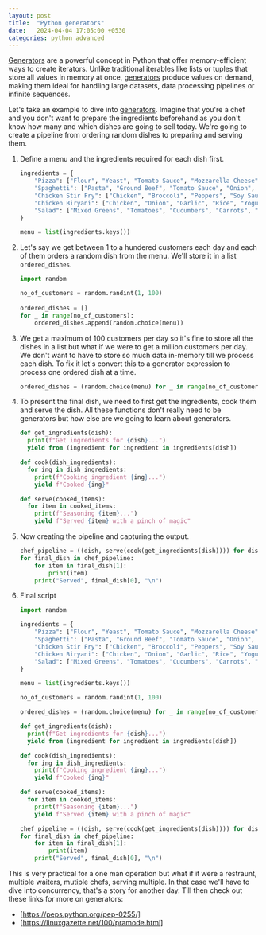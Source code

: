 ```yaml
---
layout: post
title:  "Python generators"
date:   2024-04-04 17:05:00 +0530
categories: python advanced
---
```


[Generators] are a powerful concept in Python that offer memory-efficient ways to create iterators. Unlike traditional iterables like lists or tuples that store all values in memory at once, [generators] produce values on demand, making them ideal for handling large datasets, data processing pipelines or infinite sequences.

Let's take an example to dive into [generators]. Imagine that you're a chef and you don't want to prepare the ingredients beforehand as you don't know how many and which dishes are going to sell today. We're going to create a pipeline from ordering random dishes to preparing and serving them.

1. Define a menu and the ingredients required for each dish first.
    ```python
    ingredients = {
        "Pizza": ["Flour", "Yeast", "Tomato Sauce", "Mozzarella Cheese", "Pepperoni"],
        "Spaghetti": ["Pasta", "Ground Beef", "Tomato Sauce", "Onion", "Garlic"],
        "Chicken Stir Fry": ["Chicken", "Broccoli", "Peppers", "Soy Sauce", "Ginger", "Rice"],
        "Chicken Biryani": ["Chicken", "Onion", "Garlic", "Rice", "Yogurt", "Spices"],
        "Salad": ["Mixed Greens", "Tomatoes", "Cucumbers", "Carrots", "Dressing"]
    }
    
    menu = list(ingredients.keys())
    ```

2. Let's say we get between 1 to a hundered customers each day and each of them orders a random dish from the menu. We'll store it in a list `ordered_dishes`.
    ```python
    import random
    
    no_of_customers = random.randint(1, 100)
  
    ordered_dishes = []
    for _ in range(no_of_customers):
        ordered_dishes.append(random.choice(menu))
    ```

3. We get a maximum of 100 customers per day so it's fine to store all the dishes in a list but what if we were to get a million customers per day. We don't want to have to store so much data in-memory till we process each dish. To fix it let's convert this to a generator expression to process one ordered dish at a time.
    ```python
    ordered_dishes = (random.choice(menu) for _ in range(no_of_customers))
    ```

4. To present the final dish, we need to first get the ingredients, cook them and serve the dish. All these functions don't really need to be generators but how else are we going to learn about generators.
    ```python
    def get_ingredients(dish):
      print(f"Get ingredients for {dish}...")
      yield from (ingredient for ingredient in ingredients[dish])
    
    def cook(dish_ingredients):
      for ing in dish_ingredients:
        print(f"Cooking ingredient {ing}...")
        yield f"Cooked {ing}"
    
    def serve(cooked_items):
      for item in cooked_items:
        print(f"Seasoning {item}...")
        yield f"Served {item} with a pinch of magic"
    ```

5. Now creating the pipeline and capturing the output.
    ```python
    chef_pipeline = ((dish, serve(cook(get_ingredients(dish)))) for dish in ordered_dishes)
    for final_dish in chef_pipeline:
        for item in final_dish[1]:
            print(item)
        print("Served", final_dish[0], "\n")
    ```

6. Final script
    ```python
    import random
    
    ingredients = {
        "Pizza": ["Flour", "Yeast", "Tomato Sauce", "Mozzarella Cheese", "Pepperoni"],
        "Spaghetti": ["Pasta", "Ground Beef", "Tomato Sauce", "Onion", "Garlic"],
        "Chicken Stir Fry": ["Chicken", "Broccoli", "Peppers", "Soy Sauce", "Ginger", "Rice"],
        "Chicken Biryani": ["Chicken", "Onion", "Garlic", "Rice", "Yogurt", "Spices"],
        "Salad": ["Mixed Greens", "Tomatoes", "Cucumbers", "Carrots", "Dressing"]
    }
    
    menu = list(ingredients.keys())
    
    no_of_customers = random.randint(1, 100)
    
    ordered_dishes = (random.choice(menu) for _ in range(no_of_customers))
    
    def get_ingredients(dish):
      print(f"Get ingredients for {dish}...")
      yield from (ingredient for ingredient in ingredients[dish])
    
    def cook(dish_ingredients):
      for ing in dish_ingredients:
        print(f"Cooking ingredient {ing}...")
        yield f"Cooked {ing}"
    
    def serve(cooked_items):
      for item in cooked_items:
        print(f"Seasoning {item}...")
        yield f"Served {item} with a pinch of magic"
    
    chef_pipeline = ((dish, serve(cook(get_ingredients(dish)))) for dish in ordered_dishes)
    for final_dish in chef_pipeline:
        for item in final_dish[1]:
            print(item)
        print("Served", final_dish[0], "\n")
    ```

This is very practical for a one man operation but what if it were a restraunt, multiple waiters, mutiple chefs, serving multiple. In that case we'll have to dive into concurrency, that's a story for another day. Till then check out these links for more on generators:
- [https://peps.python.org/pep-0255/]
- [https://linuxgazette.net/100/pramode.html]

[generators]: https://wiki.python.org/moin/Generators
[https://linuxgazette.net/100/pramode.html]: https://linuxgazette.net/100/pramode.html
[https://peps.python.org/pep-0255/]: https://peps.python.org/pep-0255/
